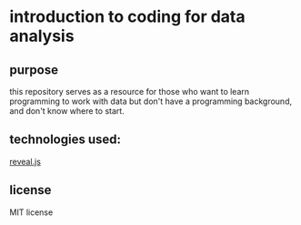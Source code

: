 # introduction to coding for data analysis

## purpose
this repository serves as a resource for those who want to learn programming to work with data but don't have a programming background, and don't know where to start.

## technologies used:
[reveal.js](http://lab.hakim.se/reveal-js/#/fragments)

## license
MIT license
